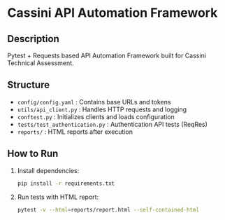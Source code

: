 # Cassini API Automation Framework

## Description
Pytest + Requests based API Automation Framework built for Cassini Technical Assessment.

## Structure
- `config/config.yaml` : Contains base URLs and tokens
- `utils/api_client.py` : Handles HTTP requests and logging
- `conftest.py` : Initializes clients and loads configuration
- `tests/test_authentication.py` : Authentication API tests (ReqRes)
- `reports/` : HTML reports after execution

## How to Run
1. Install dependencies:
   ```bash
   pip install -r requirements.txt
   ```
2. Run tests with HTML report:
   ```bash
   pytest -v --html=reports/report.html --self-contained-html
   ```
